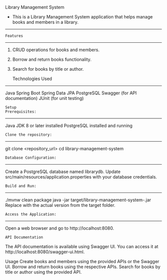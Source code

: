 Library Management System
- This is a Library Management System application that helps manage books and members in a library.

*************

    Features
-------------------------------------
1. CRUD operations for books and members.
2. Borrow and return books functionality.
3. Search for books by title or author.

    Technologies Used 
-------------------------------------
Java
Spring Boot
Spring Data JPA
PostgreSQL
Swagger (for API documentation)
JUnit (for unit testing)

    Setup
    Prerequisites:
--------------------------------
Java JDK 8 or later installed
PostgreSQL installed and running

    Clone the repository:
-------------------------------------
git clone <repository_url>
cd library-management-system

    Database Configuration:
-----------------------------------
Create a PostgreSQL database named librarydb.
Update src/main/resources/application.properties with your database credentials.

    Build and Run:
-------------------------------------
./mvnw clean package
java -jar target/library-management-system-<version>.jar
Replace <version> with the actual version from the target folder.

    Access the Application:
-------------------------------------
Open a web browser and go to http://localhost:8080.

    API Documentation
The API documentation is available using Swagger UI. You can access it at http://localhost:8080/swagger-ui.html.

Usage
    Create books and members using the provided APIs or the Swagger UI.
    Borrow and return books using the respective APIs.
    Search for books by title or author using the provided API.

